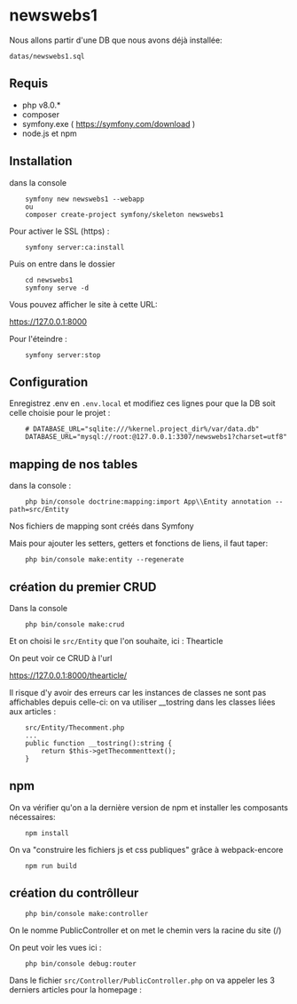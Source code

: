 # newswebs1

Nous allons partir d'une DB que nous avons déjà installée:

`datas/newswebs1.sql`

## Requis

- php v8.0.*
- composer
- symfony.exe ( https://symfony.com/download )
- node.js et npm

## Installation

dans la console

        symfony new newswebs1 --webapp
        ou
        composer create-project symfony/skeleton newswebs1

Pour activer le SSL (https) :

        symfony server:ca:install

Puis on entre dans le dossier

        cd newswebs1
        symfony serve -d

Vous pouvez afficher le site à cette URL:

https://127.0.0.1:8000

Pour l'éteindre :

        symfony server:stop

## Configuration

Enregistrez .env en `.env.local` et modifiez ces lignes pour que la DB soit celle choisie pour le projet :

        # DATABASE_URL="sqlite:///%kernel.project_dir%/var/data.db"
        DATABASE_URL="mysql://root:@127.0.0.1:3307/newswebs1?charset=utf8"

## mapping de nos tables

dans la console :

        php bin/console doctrine:mapping:import App\\Entity annotation --path=src/Entity

Nos fichiers de mapping sont créés dans Symfony

Mais pour ajouter les setters, getters et fonctions de liens, il faut taper:

        php bin/console make:entity --regenerate

## création du premier CRUD

Dans la console

        php bin/console make:crud

Et on choisi le `src/Entity` que l'on souhaite, ici : Thearticle

On peut voir ce CRUD à l'url

https://127.0.0.1:8000/thearticle/

Il risque d'y avoir des erreurs car les instances de classes ne sont pas affichables depuis celle-ci: on va utiliser __tostring dans les classes liées aux articles :

        src/Entity/Thecomment.php
        ...
        public function __tostring():string {
            return $this->getThecommenttext();
        }

## npm

On va vérifier qu'on a la dernière version de npm et installer les composants nécessaires:

        npm install

On va "construire les fichiers js et css publiques" grâce à webpack-encore

        npm run build

## création du contrôlleur

        php bin/console make:controller

On le nomme PublicController et on met le chemin vers la racine du site (/)

On peut voir les vues ici :

        php bin/console debug:router


Dans le fichier `src/Controller/PublicController.php`
on va appeler les 3 derniers articles pour la homepage :

    

